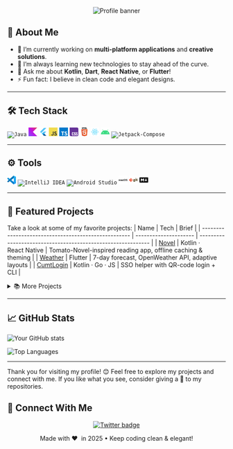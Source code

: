 <!-- ✨ Animated banner -->
<p align="center">
  <img src="https://capsule-render.vercel.app/api?type=waving&color=gradient&height=180&section=header&text=Hey%20👋%20I’m%20VaIOReTto1&fontSize=40&fontAlignY=30&desc=Cross-platform%20developer%20%7C%20Kotlin%20%E2%80%A2%20Flutter%20%E2%80%A2%20React%20Native&descAlignY=60" alt="Profile banner">
</p>

## 🚀 About Me
- 🔭 I’m currently working on **multi-platform applications** and **creative solutions**.
- 🌱 I’m always learning new technologies to stay ahead of the curve.
- 💬 Ask me about **Kotlin**, **Dart**, **React Native**, or **Flutter**!
- ⚡ Fun fact: I believe in clean code and elegant designs.

---

## 🛠️ Tech Stack

<code><img height="20" src="https://img.icons8.com/color/48/000000/java-coffee-cup-logo--v1.png" alt="Java" title="Java"></code>
<code><img height="20" src="https://raw.githubusercontent.com/github/explore/80688e429a7d4ef2fca1e82350fe8e3517d3494d/topics/kotlin/kotlin.png" alt="Kotlin" title="Kotlin"></code>
<code><img height="20" src="https://raw.githubusercontent.com/github/explore/80688e429a7d4ef2fca1e82350fe8e3517d3494d/topics/flutter/flutter.png" alt="Flutter" title="Flutter"></code>
<code><img height="20" src="https://raw.githubusercontent.com/github/explore/80688e429a7d4ef2fca1e82350fe8e3517d3494d/topics/javascript/javascript.png" alt="JavaScript"></code>
<code><img height="20" src="https://raw.githubusercontent.com/github/explore/80688e429a7d4ef2fca1e82350fe8e3517d3494d/topics/typescript/typescript.png" alt="TypeScript"></code>
<code><img height="20" src="https://raw.githubusercontent.com/github/explore/80688e429a7d4ef2fca1e82350fe8e3517d3494d/topics/css/css.png" alt="CSS"></code>
<code><img height="20" src="https://raw.githubusercontent.com/github/explore/80688e429a7d4ef2fca1e82350fe8e3517d3494d/topics/html/html.png" alt="HTML"></code>
<code><img height="20" src="https://raw.githubusercontent.com/github/explore/80688e429a7d4ef2fca1e82350fe8e3517d3494d/topics/react/react.png" alt="React"></code>
<code><img height="20" src="https://raw.githubusercontent.com/github/explore/80688e429a7d4ef2fca1e82350fe8e3517d3494d/topics/android/android.png" alt="Android" title="Android"></code>
<code><img height="20" src="https://avatars.githubusercontent.com/u/71742764?s=200&v=4" alt="Jetpack-Compose" title="Jetpack Compose"></code>

---

## ⚙️ Tools

<code><img height="20" src="https://raw.githubusercontent.com/github/explore/80688e429a7d4ef2fca1e82350fe8e3517d3494d/topics/visual-studio-code/visual-studio-code.png" alt="VSCode" title="VSCode"></code>
<code><img height="20" src="https://img.icons8.com/color/240/000000/intellij-idea.png" alt="IntelliJ IDEA" title="IntelliJ IDEA"></code>
<code><img height="20" src="https://img.icons8.com/color/240/000000/android-studio.png" alt="Android Studio" title="Android Studio"></code>
<code><img height="20" src="https://raw.githubusercontent.com/github/explore/80688e429a7d4ef2fca1e82350fe8e3517d3494d/topics/macos/macos.png" alt="macOS"></code>
<code><img height="20" src="https://raw.githubusercontent.com/github/explore/80688e429a7d4ef2fca1e82350fe8e3517d3494d/topics/git/git.png" alt="Git" title="Git"></code>
<code><img height="20" src="https://raw.githubusercontent.com/github/explore/80688e429a7d4ef2fca1e82350fe8e3517d3494d/topics/markdown/markdown.png" alt="Markdown" title="Markdown"></code>

---

## 🌟 Featured Projects
Take a look at some of my favorite projects:
| Name                                                 | Tech                  | Brief                                                        |
| ---------------------------------------------------- | --------------------- | ------------------------------------------------------------ |
| [Novel](https://github.com/VaIOReTto1/Novel)         | Kotlin · React Native | Tomato-Novel-inspired reading app, offline caching & theming |
| [Weather](https://github.com/VaIOReTto1/Weather)     | Flutter               | 7-day forecast, OpenWeather API, adaptive layouts            |
| [CumtLogin](https://github.com/VaIOReTto1/CumtLogin) | Kotlin · Go · JS      | SSO helper with QR-code login + CLI                          |

<details>
<summary>📚 More Projects</summary>

* 🚧 **\[Work-in-progress Template]** Modular Kotlin Multiplatform starter
* 🎮 **\[MiniGame]** Casual game built with Compose Desktop

Check out my [repositories](https://github.com/VaIOReTto1?tab=repositories) for more!

</details>


---

## 📈 GitHub Stats
![Your GitHub stats](https://github-readme-stats.vercel.app/api?username=VaIOReTto1&show_icons=true&theme=radical)

![Top Languages](https://github-readme-stats.vercel.app/api/top-langs/?username=VaIOReTto1&layout=compact&theme=radical)

---

Thank you for visiting my profile! 😊 Feel free to explore my projects and connect with me. If you like what you see, consider giving a 🌟 to my repositories.

## 🤝 Connect With Me

<p align="center">
  <a href="https://x.com/vai0retto1"><img src="https://img.shields.io/twitter/url?url=https%3A%2F%2Fx.com%2Fvai0retto1" alt="Twitter badge"></a>
</p>

<!-- Footer -->

<p align="center">Made with ❤️ &nbsp;in 2025 • Keep coding clean & elegant!</p>
